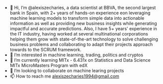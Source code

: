 - 👋 Hi, I’m @alexiszecharies, a data scientist at BBVA, the second largest bank in Spain, with 2+ years of hands-on experience eon leveraging machine learning models to transform simple data into actionable information as well as providing new business insights while generating impactful and accurate predictions.
Also, I have 5+ years' experience in the IT industry, having worked at several multinational corporations helping them grow with state-of-the-art technology to solve challenging business problems and collaborating to adapt their projects approach towards to the SCRUM framework.
- 👀 I’m interested in machine learning, trading, politics and cryptos
- 🌱 I’m currently learning MITx - 6.431x on Statistics and Data Science MITx MicroMasters Program with edX
- 💞️ I’m looking to collaborate on machine learing projects
- 📫 How to reach me alexiszecharies1994@gmail.com

<!---
alexiszecharies/alexiszecharies is a ✨ special ✨ repository because its `README.md` (this file) appears on your GitHub profile.
You can click the Preview link to take a look at your changes.
--->
